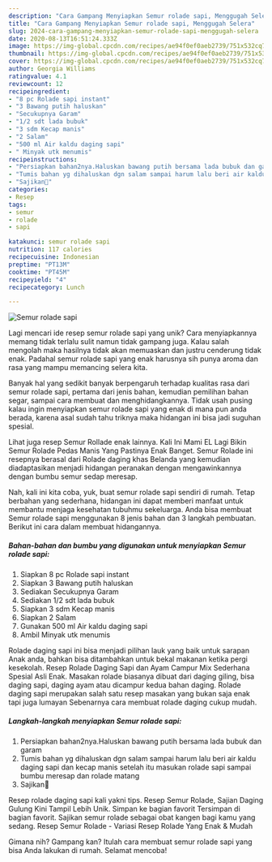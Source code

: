 ```yaml
---
description: "Cara Gampang Menyiapkan Semur rolade sapi, Menggugah Selera"
title: "Cara Gampang Menyiapkan Semur rolade sapi, Menggugah Selera"
slug: 2024-cara-gampang-menyiapkan-semur-rolade-sapi-menggugah-selera
date: 2020-08-13T16:51:24.333Z
image: https://img-global.cpcdn.com/recipes/ae94f0ef0aeb2739/751x532cq70/semur-rolade-sapi-foto-resep-utama.jpg
thumbnail: https://img-global.cpcdn.com/recipes/ae94f0ef0aeb2739/751x532cq70/semur-rolade-sapi-foto-resep-utama.jpg
cover: https://img-global.cpcdn.com/recipes/ae94f0ef0aeb2739/751x532cq70/semur-rolade-sapi-foto-resep-utama.jpg
author: Georgia Williams
ratingvalue: 4.1
reviewcount: 12
recipeingredient:
- "8 pc Rolade sapi instant"
- "3 Bawang putih haluskan"
- "Secukupnya Garam"
- "1/2 sdt lada bubuk"
- "3 sdm Kecap manis"
- "2 Salam"
- "500 ml Air kaldu daging sapi"
- " Minyak utk menumis"
recipeinstructions:
- "Persiapkan bahan2nya.Haluskan bawang putih bersama lada bubuk dan garam"
- "Tumis bahan yg dihaluskan dgn salam sampai harum lalu beri air kaldu daging sapi dan kecap manis setelah itu masukan rolade sapi sampai bumbu meresap dan rolade matang"
- "Sajikan🤩"
categories:
- Resep
tags:
- semur
- rolade
- sapi

katakunci: semur rolade sapi 
nutrition: 117 calories
recipecuisine: Indonesian
preptime: "PT13M"
cooktime: "PT45M"
recipeyield: "4"
recipecategory: Lunch

---
```



![Semur rolade sapi](https://img-global.cpcdn.com/recipes/ae94f0ef0aeb2739/751x532cq70/semur-rolade-sapi-foto-resep-utama.jpg)

Lagi mencari ide resep semur rolade sapi yang unik? Cara menyiapkannya memang tidak terlalu sulit namun tidak gampang juga. Kalau salah mengolah maka hasilnya tidak akan memuaskan dan justru cenderung tidak enak. Padahal semur rolade sapi yang enak harusnya sih punya aroma dan rasa yang mampu memancing selera kita.

Banyak hal yang sedikit banyak berpengaruh terhadap kualitas rasa dari semur rolade sapi, pertama dari jenis bahan, kemudian pemilihan bahan segar, sampai cara membuat dan menghidangkannya. Tidak usah pusing kalau ingin menyiapkan semur rolade sapi yang enak di mana pun anda berada, karena asal sudah tahu triknya maka hidangan ini bisa jadi suguhan spesial.

Lihat juga resep Semur Rollade enak lainnya. Kali Ini Mami EL Lagi Bikin Semur Rolade Pedas Manis Yang Pastinya Enak Banget. Semur Rolade ini resepnya berasal dari Rolade daging khas Belanda yang kemudian diadaptasikan menjadi hidangan peranakan dengan mengawinkannya dengan bumbu semur sedap meresap.


Nah, kali ini kita coba, yuk, buat semur rolade sapi sendiri di rumah. Tetap berbahan yang sederhana, hidangan ini dapat memberi manfaat untuk membantu menjaga kesehatan tubuhmu sekeluarga. Anda bisa membuat Semur rolade sapi menggunakan 8 jenis bahan dan 3 langkah pembuatan. Berikut ini cara dalam membuat hidangannya.

<!--inarticleads1-->

##### Bahan-bahan dan bumbu yang digunakan untuk menyiapkan Semur rolade sapi:

1. Siapkan 8 pc Rolade sapi instant
1. Siapkan 3 Bawang putih haluskan
1. Sediakan Secukupnya Garam
1. Sediakan 1/2 sdt lada bubuk
1. Siapkan 3 sdm Kecap manis
1. Siapkan 2 Salam
1. Gunakan 500 ml Air kaldu daging sapi
1. Ambil  Minyak utk menumis


Rolade daging sapi ini bisa menjadi pilihan lauk yang baik untuk sarapan Anak anda, bahkan bisa ditambahkan untuk bekal makanan ketika pergi kesekolah. Resep Rolade Daging Sapi dan Ayam Campur Mix Sederhana Spesial Asli Enak. Masakan rolade biasanya dibuat dari daging giling, bisa daging sapi, daging ayam atau dicampur kedua bahan daging. Rolade daging sapi merupakan salah satu resep masakan yang bukan saja enak tapi juga lumayan Sebenarnya cara membuat rolade daging cukup mudah. 

<!--inarticleads2-->

##### Langkah-langkah menyiapkan Semur rolade sapi:

1. Persiapkan bahan2nya.Haluskan bawang putih bersama lada bubuk dan garam
1. Tumis bahan yg dihaluskan dgn salam sampai harum lalu beri air kaldu daging sapi dan kecap manis setelah itu masukan rolade sapi sampai bumbu meresap dan rolade matang
1. Sajikan🤩


Resep rolade daging sapi kali yakni tips. Resep Semur Rolade, Sajian Daging Gulung Kini Tampil Lebih Unik. Simpan ke bagian favorit Tersimpan di bagian favorit. Sajikan semur rolade sebagai obat kangen bagi kamu yang sedang. Resep Semur Rolade - Variasi Resep Rolade Yang Enak &amp; Mudah 

Gimana nih? Gampang kan? Itulah cara membuat semur rolade sapi yang bisa Anda lakukan di rumah. Selamat mencoba!
